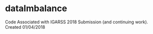 # dataImbalance
Code Associated with IGARSS 2018 Submission (and continuing work). Created 01/04/2018
